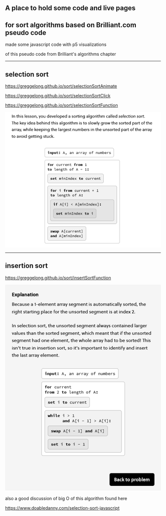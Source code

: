 ## A place to hold some code and live pages
## for sort algorithms based on Brilliant.com pseudo code


made some javascript code with p5 visualizations

of this pseudo code from Brilliant's algorithms chapter

---------
## selection sort

https://greggelong.github.io/sort/selectionSortAnimate


https://greggelong.github.io/sort/selectionSortClick


https://greggelong.github.io/sort/selectionSortFunction


![selectionSortBrilliant.png](selectionSortBrilliant.png)



----
## insertion sort

https://greggelong.github.io/sort/insertSortFunction


![insertSortBrilliant.png](insertSortBrilliant.png)




also a good discussion of big O of this algorithm found here

https://www.doabledanny.com/selection-sort-javascript




